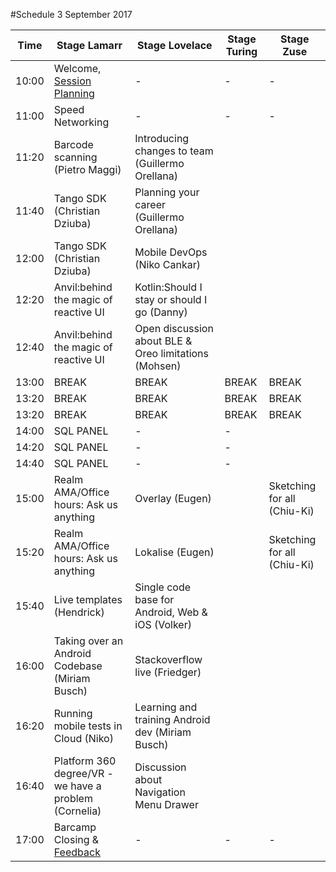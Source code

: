 #Schedule 3 September 2017

Time | Stage Lamarr | Stage Lovelace | Stage Turing | Stage Zuse | 
-----|--------------|----------------|--------------|------------|
10:00  | Welcome, [Session Planning](schedule.md) |  - | - | -
11:00  | Speed Networking | - | -| - 
11:20  | Barcode scanning (Pietro Maggi)  | Introducing changes to team (Guillermo Orellana) ||  
11:40  | Tango SDK (Christian Dziuba) | Planning your career (Guillermo Orellana)| |  
12:00  | Tango SDK (Christian Dziuba) |Mobile DevOps (Niko Cankar) | |  
12:20  | Anvil:behind the magic of reactive UI | Kotlin:Should I stay or should I go (Danny)| |  
12:40  | Anvil:behind the magic of reactive UI | Open discussion about BLE & Oreo limitations (Mohsen)| |  
13:00  | BREAK     | BREAK | BREAK | BREAK 
13:20  | BREAK     | BREAK | BREAK | BREAK 
13:20  | BREAK     | BREAK | BREAK | BREAK 
14:00  | SQL PANEL | - | - |  
14:20  | SQL PANEL | - | - |  
14:40  | SQL PANEL | - | - |  
15:00  |Realm AMA/Office hours: Ask us anything |Overlay (Eugen) | |  Sketching for all (Chiu-Ki)
15:20  | Realm AMA/Office hours: Ask us anything | Lokalise (Eugen)| |  Sketching for all (Chiu-Ki)
15:40  | Live templates (Hendrick) |Single code base for Android, Web & iOS (Volker) | |  
16:00  | Taking over an Android Codebase (Miriam Busch) | Stackoverflow live (Friedger) | |  
16:20  | Running mobile tests in Cloud (Niko) | Learning and training Android dev (Miriam Busch)| |  
16:40  | Platform 360 degree/VR - we have a problem (Cornelia) |Discussion about Navigation Menu Drawer | |  
17:00  | Barcamp Closing & [Feedback](feedback.md)  | - | - | -


